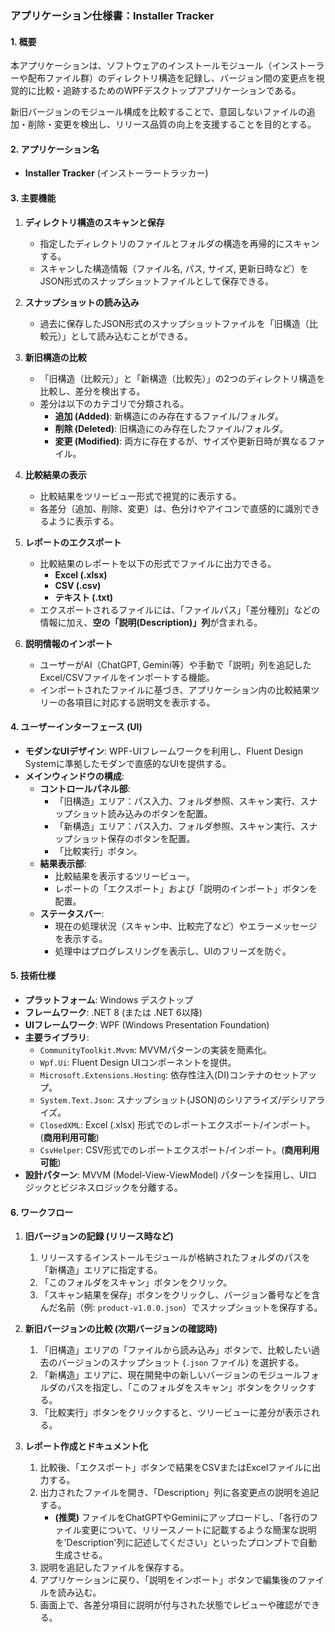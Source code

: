 ### アプリケーション仕様書：Installer Tracker

#### 1. 概要

本アプリケーションは、ソフトウェアのインストールモジュール（インストーラーや配布ファイル群）のディレクトリ構造を記録し、バージョン間の変更点を視覚的に比較・追跡するためのWPFデスクトップアプリケーションである。

新旧バージョンのモジュール構成を比較することで、意図しないファイルの追加・削除・変更を検出し、リリース品質の向上を支援することを目的とする。

#### 2. アプリケーション名

*   **Installer Tracker** (インストーラートラッカー)

#### 3. 主要機能

1.  **ディレクトリ構造のスキャンと保存**
    *   指定したディレクトリのファイルとフォルダの構造を再帰的にスキャンする。
    *   スキャンした構造情報（ファイル名, パス, サイズ, 更新日時など）をJSON形式のスナップショットファイルとして保存できる。

2.  **スナップショットの読み込み**
    *   過去に保存したJSON形式のスナップショットファイルを「旧構造（比較元）」として読み込むことができる。

3.  **新旧構造の比較**
    *   「旧構造（比較元）」と「新構造（比較先）」の2つのディレクトリ構造を比較し、差分を検出する。
    *   差分は以下のカテゴリで分類される。
        *   **追加 (Added)**: 新構造にのみ存在するファイル/フォルダ。
        *   **削除 (Deleted)**: 旧構造にのみ存在したファイル/フォルダ。
        *   **変更 (Modified)**: 両方に存在するが、サイズや更新日時が異なるファイル。

4.  **比較結果の表示**
    *   比較結果をツリービュー形式で視覚的に表示する。
    *   各差分（追加、削除、変更）は、色分けやアイコンで直感的に識別できるように表示する。

5.  **レポートのエクスポート**
    *   比較結果のレポートを以下の形式でファイルに出力できる。
        *   **Excel (.xlsx)**
        *   **CSV (.csv)**
        *   **テキスト (.txt)**
    *   エクスポートされるファイルには、「ファイルパス」「差分種別」などの情報に加え、**空の「説明(Description)」列**が含まれる。

6.  **説明情報のインポート**
    *   ユーザーがAI（ChatGPT, Gemini等）や手動で「説明」列を追記したExcel/CSVファイルをインポートする機能。
    *   インポートされたファイルに基づき、アプリケーション内の比較結果ツリーの各項目に対応する説明文を表示する。

#### 4. ユーザーインターフェース (UI)

*   **モダンなUIデザイン**: WPF-UIフレームワークを利用し、Fluent Design Systemに準拠したモダンで直感的なUIを提供する。
*   **メインウィンドウの構成**:
    *   **コントロールパネル部**:
        *   「旧構造」エリア：パス入力、フォルダ参照、スキャン実行、スナップショット読み込みのボタンを配置。
        *   「新構造」エリア：パス入力、フォルダ参照、スキャン実行、スナップショット保存のボタンを配置。
        *   「比較実行」ボタン。
    *   **結果表示部**:
        *   比較結果を表示するツリービュー。
        *   レポートの「エクスポート」および「説明のインポート」ボタンを配置。
    *   **ステータスバー**:
        *   現在の処理状況（スキャン中、比較完了など）やエラーメッセージを表示する。
        *   処理中はプログレスリングを表示し、UIのフリーズを防ぐ。

#### 5. 技術仕様

*   **プラットフォーム**: Windows デスクトップ
*   **フレームワーク**: .NET 8 (または .NET 6以降)
*   **UIフレームワーク**: WPF (Windows Presentation Foundation)
*   **主要ライブラリ**:
    *   `CommunityToolkit.Mvvm`: MVVMパターンの実装を簡素化。
    *   `Wpf.Ui`: Fluent Design UIコンポーネントを提供。
    *   `Microsoft.Extensions.Hosting`: 依存性注入(DI)コンテナのセットアップ。
    *   `System.Text.Json`: スナップショット(JSON)のシリアライズ/デシリアライズ。
    *   `ClosedXML`: Excel (.xlsx) 形式でのレポートエクスポート/インポート。(**商用利用可能**)
    *   `CsvHelper`: CSV形式でのレポートエクスポート/インポート。(**商用利用可能**)
*   **設計パターン**: MVVM (Model-View-ViewModel) パターンを採用し、UIロジックとビジネスロジックを分離する。

#### 6. ワークフロー

1.  **旧バージョンの記録 (リリース時など)**
    1.  リリースするインストールモジュールが格納されたフォルダのパスを「新構造」エリアに指定する。
    2.  「このフォルダをスキャン」ボタンをクリック。
    3.  「スキャン結果を保存」ボタンをクリックし、バージョン番号などを含んだ名前（例: `product-v1.0.0.json`）でスナップショットを保存する。

2.  **新旧バージョンの比較 (次期バージョンの確認時)**
    1.  「旧構造」エリアの「ファイルから読み込み」ボタンで、比較したい過去のバージョンのスナップショット (`.json` ファイル) を選択する。
    2.  「新構造」エリアに、現在開発中の新しいバージョンのモジュールフォルダのパスを指定し、「このフォルダをスキャン」ボタンをクリックする。
    3.  「比較実行」ボタンをクリックすると、ツリービューに差分が表示される。

3.  **レポート作成とドキュメント化**
    1.  比較後、「エクスポート」ボタンで結果をCSVまたはExcelファイルに出力する。
    2.  出力されたファイルを開き、「Description」列に各変更点の説明を追記する。
        *   **(推奨)** ファイルをChatGPTやGeminiにアップロードし、「各行のファイル変更について、リリースノートに記載するような簡潔な説明を'Description'列に記述してください」といったプロンプトで自動生成させる。
    3.  説明を追記したファイルを保存する。
    4.  アプリケーションに戻り、「説明をインポート」ボタンで編集後のファイルを読み込む。
    5.  画面上で、各差分項目に説明が付与された状態でレビューや確認ができる。
